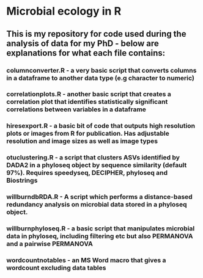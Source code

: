 # Microbial ecology in R
## This is my repository for code used during the analysis of data for my PhD - below are explanations for what each file contains:

### **columnconverter.R** - a very basic script that converts columns in a dataframe to another data type (e.g character to numeric)
### **correlationplots.R** - another basic script that creates a correlation plot that identifies statistically significant correlations between variables in a dataframe
### **hiresexport.R** - a basic bit of code that outputs high resolution plots or images from R for publication. Has adjustable resolution and image sizes as well as image types
### **otuclustering.R** - a script that clusters ASVs identified by DADA2 in a phyloseq object by sequence similarity (default 97%). Requires speedyseq, DECIPHER, phyloseq and Biostrings
### **willburndbRDA.R** - A script which performs a distance-based redundancy analysis on microbial data stored in a phyloseq object. 
### **willburnphyloseq.R** - a basic script that manipulates microbial data in phyloseq, including filtering etc but also PERMANOVA and a pairwise PERMANOVA
### wordcountnotables - an MS Word macro that gives a wordcount excluding data tables
